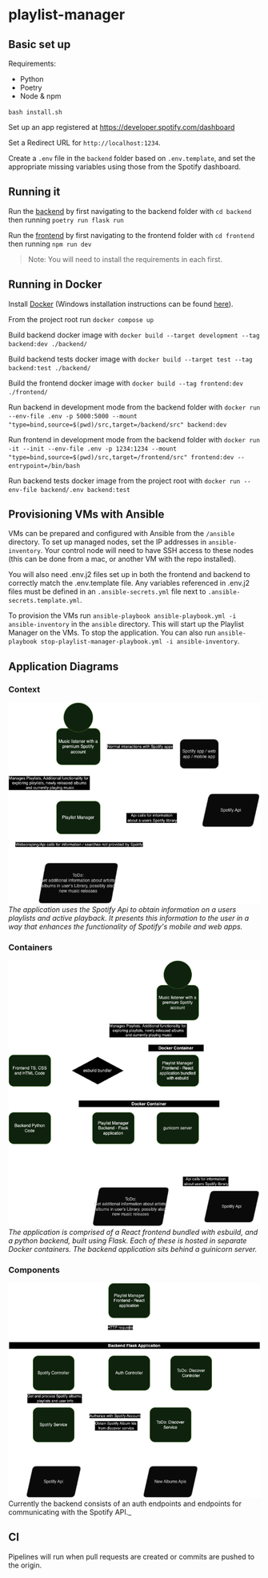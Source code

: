 # playlist-manager

## Basic set up

Requirements:

- Python
- Poetry
- Node & npm

`bash install.sh`

Set up an app registered at <https://developer.spotify.com/dashboard>

Set a Redirect URL for `http://localhost:1234`.

Create a `.env` file in the `backend` folder based on `.env.template`, and set the appropriate missing variables using those from the Spotify dashboard.

## Running it

Run the [backend](./backend/README.md) by first navigating to the backend folder with `cd backend` then running `poetry run flask run`

Run the [frontend](./frontend/README.md) by first navigating to the frontend folder with `cd frontend` then running `npm run dev`

> Note: You will need to install the requirements in each first.

## Running in Docker

Install [Docker](https://www.docker.com/products/docker-desktop/) (Windows installation instructions can be found [here](https://docs.docker.com/desktop/install/windows-install/)).

From the project root run `docker compose up`

Build backend docker image with `docker build --target development --tag backend:dev ./backend/`

Build backend tests docker image with `docker build --target test --tag backend:test ./backend/`

Build the frontend docker image with `docker build --tag frontend:dev ./frontend/`

Run backend in development mode from the backend folder with `docker run --env-file .env -p 5000:5000 --mount "type=bind,source=$(pwd)/src,target=/backend/src" backend:dev`

Run frontend in development mode from the backend folder with `docker run -it --init --env-file .env -p 1234:1234 --mount "type=bind,source=$(pwd)/src,target=/frontend/src" frontend:dev --entrypoint=/bin/bash`

Run backend tests docker image from the project root with `docker run --env-file backend/.env backend:test`

## Provisioning VMs with Ansible

VMs can be prepared and configured with Ansible from the `/ansible` directory. To set up managed nodes, set the IP addresses in `ansible-inventory`. Your control node will need to have SSH access to these nodes (this can be done from a mac, or another VM with the repo installed).

You will also need .env.j2 files set up in both the frontend and backend to correctly match the .env.template file. Any variables referenced in .env.j2 files must be defined in an `.ansible-secrets.yml` file next to `.ansible-secrets.template.yml`.

To provision the VMs run `ansible-playbook ansible-playbook.yml -i ansible-inventory` in the `ansible` directory. This will start up the Playlist Manager on the VMs. To stop the application. You can also run `ansible-playbook stop-playlist-manager-playbook.yml -i ansible-inventory`.

## Application Diagrams

### Context

![Context Diagram](./diagrams/ContextDiagram.png)
_The application uses the Spotify Api to obtain information on a users playlists and active playback. It presents this information to the user in a way that enhances the functionality of Spotify's mobile and web apps._

### Containers

![Container Diagram](./diagrams/ContainerDiagram.png)
_The application is comprised of a React frontend bundled with esbuild, and a python backend, built using Flask. Each of these is hosted in separate Docker containers. The backend application sits behind a guinicorn server._

### Components

![Component Diagram](./diagrams/ComponentDiagram.png)
Currently the backend consists of an auth endpoints and endpoints for communicating with the Spotify API.\_

## CI

Pipelines will run when pull requests are created or commits are pushed to the origin.